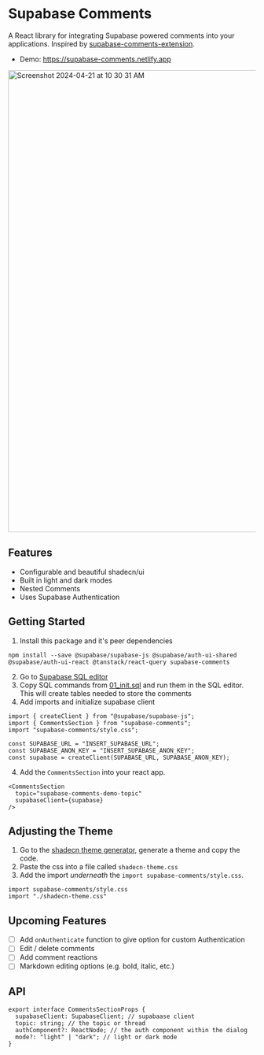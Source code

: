 # Supabase Comments
A React library for integrating Supabase powered comments into your applications. Inspired by [supabase-comments-extension](https://github.com/malerba118/supabase-comments-extension).
- Demo: https://supabase-comments.netlify.app
<img width="939" alt="Screenshot 2024-04-21 at 10 30 31 AM" src="https://github.com/devtodollars/supabase-comments/assets/20890995/1f485677-1774-431e-913d-7c1b9c48cfab">

## Features
- Configurable and beautiful shadecn/ui
- Built in light and dark modes
- Nested Comments
- Uses Supabase Authentication

## Getting Started
1. Install this package and it's peer dependencies
```
npm install --save @supabase/supabase-js @supabase/auth-ui-shared @supabase/auth-ui-react @tanstack/react-query supabase-comments
```
2. Go to [Supabase SQL editor](https://supabase.com/dashboard/project/_/sql/)
3. Copy SQL commands from [01_init.sql](https://github.com/devtodollars/supabase-comments/blob/main/supabase/migrations/01_init.sql) and run them in the SQL editor. This will create tables needed to store the comments
4. Add imports and initialize supabase client
```
import { createClient } from "@supabase/supabase-js";
import { CommentsSection } from "supabase-comments";
import "supabase-comments/style.css";

const SUPABASE_URL = "INSERT_SUPABASE_URL";
const SUPABASE_ANON_KEY = "INSERT_SUPABASE_ANON_KEY";
const supabase = createClient(SUPABASE_URL, SUPABASE_ANON_KEY);
```
4. Add the `CommentsSection` into your react app.
```
<CommentsSection
  topic="supabase-comments-demo-topic"
  supabaseClient={supabase}
/>
```

## Adjusting the Theme
1. Go to the [shadecn theme generator](https://ui.shadcn.com/themes), generate a theme and copy the code.
2. Paste the css into a file called `shadecn-theme.css`
3. Add the import *underneath* the  `import supabase-comments/style.css`.
```
import supabase-comments/style.css
import "./shadecn-theme.css"
```

## Upcoming Features
- [ ] Add `onAuthenticate` function to give option for custom Authentication
- [ ] Edit / delete comments
- [ ] Add comment reactions
- [ ] Markdown editing options (e.g. bold, italic, etc.)

## API
```
export interface CommentsSectionProps {
  supabaseClient: SupabaseClient; // supabaase client
  topic: string; // the topic or thread
  authComponent?: ReactNode; // the auth component within the dialog
  mode?: "light" | "dark"; // light or dark mode
}
```


